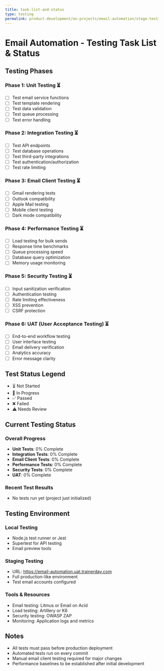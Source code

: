 ```yaml
---
title: task-list-and-status
type: testing
permalink: product-development/os-projects/email-automation/stage-testing/task-list-and-status
---
```


# Email Automation - Testing Task List & Status

## Testing Phases

### Phase 1: Unit Testing ⏳
- [ ] Test email service functions
- [ ] Test template rendering
- [ ] Test data validation
- [ ] Test queue processing
- [ ] Test error handling

### Phase 2: Integration Testing ⏳
- [ ] Test API endpoints
- [ ] Test database operations
- [ ] Test third-party integrations
- [ ] Test authentication/authorization
- [ ] Test rate limiting

### Phase 3: Email Client Testing ⏳
- [ ] Gmail rendering tests
- [ ] Outlook compatibility
- [ ] Apple Mail testing
- [ ] Mobile client testing
- [ ] Dark mode compatibility

### Phase 4: Performance Testing ⏳
- [ ] Load testing for bulk sends
- [ ] Response time benchmarks
- [ ] Queue processing speed
- [ ] Database query optimization
- [ ] Memory usage monitoring

### Phase 5: Security Testing ⏳
- [ ] Input sanitization verification
- [ ] Authentication testing
- [ ] Rate limiting effectiveness
- [ ] XSS prevention
- [ ] CSRF protection

### Phase 6: UAT (User Acceptance Testing) ⏳
- [ ] End-to-end workflow testing
- [ ] User interface testing
- [ ] Email delivery verification
- [ ] Analytics accuracy
- [ ] Error message clarity

## Test Status Legend
- ⏳ Not Started
- 🔄 In Progress
- ✅ Passed
- ❌ Failed
- ⚠️ Needs Review

## Current Testing Status

### Overall Progress
- **Unit Tests**: 0% Complete
- **Integration Tests**: 0% Complete
- **Email Client Tests**: 0% Complete
- **Performance Tests**: 0% Complete
- **Security Tests**: 0% Complete
- **UAT**: 0% Complete

### Recent Test Results
- No tests run yet (project just initialized)

## Testing Environment

### Local Testing
- Node.js test runner or Jest
- Supertest for API testing
- Email preview tools

### Staging Testing
- URL: https://email-automation.uat.trainerday.com
- Full production-like environment
- Test email accounts configured

### Tools & Resources
- Email testing: Litmus or Email on Acid
- Load testing: Artillery or K6
- Security testing: OWASP ZAP
- Monitoring: Application logs and metrics

## Notes
- All tests must pass before production deployment
- Automated tests run on every commit
- Manual email client testing required for major changes
- Performance baselines to be established after initial development